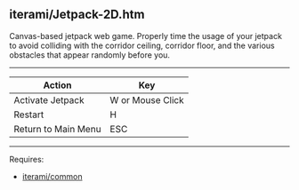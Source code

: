 iterami/Jetpack-2D.htm
----------------------

Canvas-based jetpack web game. Properly time the usage of your jetpack to avoid colliding with the corridor ceiling, corridor floor, and the various obstacles that appear randomly before you.

---

Action              | Key
--------------------|-----------------
Activate Jetpack    | W or Mouse Click
Restart             | H
Return to Main Menu | ESC

---

Requires:
* [iterami/common](https://github.com/iterami/common)
